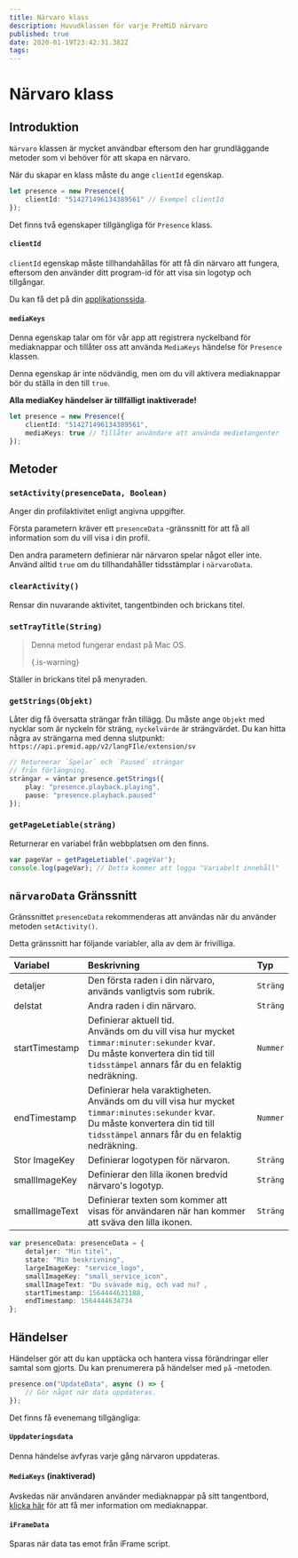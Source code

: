 ```yaml
---
title: Närvaro klass
description: Huvudklassen för varje PreMiD närvaro
published: true
date: 2020-01-19T23:42:31.382Z
tags:
---
```


# Närvaro klass

## Introduktion

`Närvaro` klassen är mycket användbar eftersom den har grundläggande metoder som vi behöver för att skapa en närvaro.

 När du skapar en klass måste du ange `clientId` egenskap.

```typescript
let presence = new Presence({
    clientId: "514271496134389561" // Exempel clientId
});
```

Det finns två egenskaper tillgängliga för `Presence` klass.

#### `clientId`

`clientId` egenskap måste tillhandahållas för att få din närvaro att fungera, eftersom den använder ditt program-id för att visa sin logotyp och tillgångar.

Du kan få det på din [applikationssida](https://discordapp.com/developers/applications).

#### `mediaKeys`

Denna egenskap talar om för vår app att registrera nyckelband för mediaknappar och tillåter oss att använda `MediaKeys` händelse för `Presence` klassen.

Denna egenskap är inte nödvändig, men om du vill aktivera mediaknappar bör du ställa in den till `true`.

**Alla mediaKey händelser är tillfälligt inaktiverade!**

```typescript
let presence = new Presence({
    clientId: "514271496134389561",
    mediaKeys: true // Tillåter användare att använda medietangenter
});
```

## Metoder

### `setActivity(presenceData, Boolean)`

Anger din profilaktivitet enligt angivna uppgifter.

Första parametern kräver ett `presenceData` -gränssnitt för att få all information som du vill visa i din profil.

Den andra parametern definierar när närvaron spelar något eller inte. Använd alltid `true` om du tillhandahåller tidsstämplar i `närvaroData`.

### `clearActivity()`

Rensar din nuvarande aktivitet, tangentbinden och brickans titel.

### `setTrayTitle(String)`

> Denna metod fungerar endast på Mac OS. 
> 
> {.is-warning}

Ställer in brickans titel på menyraden.

### `getStrings(Objekt)`

Låter dig få översatta strängar från tillägg. Du måste ange `Objekt` med nycklar som är nyckeln för sträng, `nyckelvärde` är strängvärdet. Du kan hitta några av strängarna med denna slutpunkt: `https://api.premid.app/v2/langFIle/extension/sv`

```typescript
// Returnerar `Spelar` och `Paused` strängar
// från förlängning.
strängar = väntar presence.getStrings({
    play: "presence.playback.playing",
    pause: "presence.playback.paused"
});
```

### `getPageLetiable(sträng)`

Returnerar en variabel från webbplatsen om den finns.

```typescript
var pageVar = getPageLetiable('.pageVar');
console.log(pageVar); // Detta kommer att logga "Variabelt innehåll"
```

## `närvaroData` Gränssnitt

Gränssnittet `presenceData` rekommenderas att användas när du använder metoden `setActivity()`.

Detta gränssnitt har följande variabler, alla av dem är frivilliga.

<table>
  <thead>
    <tr>
      <th style="text-align:left">Variabel</th>
      <th style="text-align:left">Beskrivning</th>
      <th style="text-align:left">Typ</th>
    </tr>
  </thead>
  <tbody>
    <tr>
      <td style="text-align:left">detaljer</td>
      <td style="text-align:left">Den första raden i din närvaro, används vanligtvis som rubrik.</td>
      <td style="text-align:left"><code>Sträng</code>
      </td>
    </tr>
    <tr>
      <td style="text-align:left">delstat</td>
      <td style="text-align:left">Andra raden i din närvaro.</td>
      <td style="text-align:left"><code>Sträng</code>
      </td>
    </tr>
    <tr>
      <td style="text-align:left">startTimestamp</td>
      <td style="text-align:left">Definierar aktuell tid.<br>
        Används om du vill visa hur mycket <code>timmar:minuter:sekunder</code> kvar.
          <br>Du måste konvertera din tid till <code>tidsstämpel</code> annars får du en felaktig
          nedräkning.
      </td>
      <td style="text-align:left"><code>Nummer</code>
      </td>
    </tr>
    <tr>
      <td style="text-align:left">endTimestamp</td>
      <td style="text-align:left">Definierar hela varaktigheten.
        <br>Används om du vill visa hur mycket <code>timmar:minutes:sekunder</code> kvar.
          <br>Du måste konvertera din tid till <code>tidsstämpel</code> annars får du en felaktig
          nedräkning.
      </td>
      <td style="text-align:left"><code>Nummer</code>
      </td>
    </tr>
    <tr>
      <td style="text-align:left">Stor ImageKey</td>
      <td style="text-align:left">Definierar logotypen för närvaron.</td>
      <td style="text-align:left"><code>Sträng</code>
      </td>
    </tr>
    <tr>
      <td style="text-align:left">smallImageKey</td>
      <td style="text-align:left">Definierar den lilla ikonen bredvid närvaro&apos;s logotyp.</td>
      <td style="text-align:left"><code>Sträng</code>
      </td>
    </tr>
    <tr>
      <td style="text-align:left">smallImageText</td>
      <td style="text-align:left">Definierar texten som kommer att visas för användaren när han kommer att sväva den lilla
        ikonen.</td>
      <td style="text-align:left"><code>Sträng</code>
      </td>
    </tr>
  </tbody>
</table>

```typescript
var presenceData: presenceData = {
    detaljer: "Min titel",
    state: "Min beskrivning",
    largeImageKey: "service_logo",
    smallImageKey: "small_service_icon",
    smallImageText: "Du svävade mig, och vad nu? ,
    startTimestamp: 1564444631188,
    endTimestamp: 1564444634734
};
```

## Händelser

Händelser gör att du kan upptäcka och hantera vissa förändringar eller samtal som gjorts. Du kan prenumerera på händelser med `på` -metoden.

```typescript
presence.on("UpdateData", async () => {
    // Gör något när data uppdateras.
});
```

Det finns få evenemang tillgängliga:

#### `Uppdateringsdata`

Denna händelse avfyras varje gång närvaron uppdateras.

#### `MediaKeys` (inaktiverad)

Avskedas när användaren använder mediaknappar på sitt tangentbord, [klicka här](/dev/presence/class#mediakeys) för att få mer information om mediaknappar.

#### `iFrameData`

Sparas när data tas emot från iFrame script.